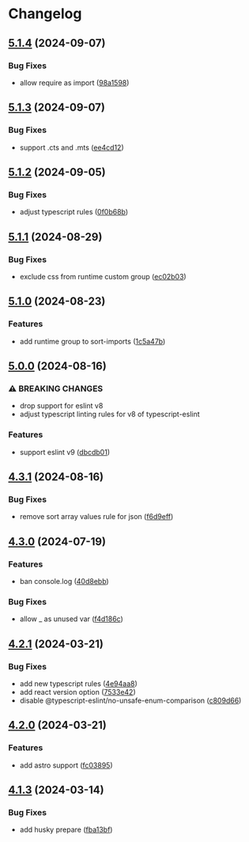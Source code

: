 # Changelog

## [5.1.4](https://github.com/DouglasNeuroInformatics/eslint-config/compare/v5.1.3...v5.1.4) (2024-09-07)


### Bug Fixes

* allow require as import ([98a1598](https://github.com/DouglasNeuroInformatics/eslint-config/commit/98a1598eb2473507354a613158f653a57f092e90))

## [5.1.3](https://github.com/DouglasNeuroInformatics/eslint-config/compare/v5.1.2...v5.1.3) (2024-09-07)


### Bug Fixes

* support .cts and .mts ([ee4cd12](https://github.com/DouglasNeuroInformatics/eslint-config/commit/ee4cd129d672a703d9e2e0806a3c07cd26c47f8e))

## [5.1.2](https://github.com/DouglasNeuroInformatics/eslint-config/compare/v5.1.1...v5.1.2) (2024-09-05)


### Bug Fixes

* adjust typescript rules ([0f0b68b](https://github.com/DouglasNeuroInformatics/eslint-config/commit/0f0b68bfbb627d704a1d0d705b650bb1f5d83070))

## [5.1.1](https://github.com/DouglasNeuroInformatics/eslint-config/compare/v5.1.0...v5.1.1) (2024-08-29)


### Bug Fixes

* exclude css from runtime custom group ([ec02b03](https://github.com/DouglasNeuroInformatics/eslint-config/commit/ec02b031d8d6dfd9c025f022040e89e704133a34))

## [5.1.0](https://github.com/DouglasNeuroInformatics/eslint-config/compare/v5.0.0...v5.1.0) (2024-08-23)


### Features

* add runtime group to sort-imports ([1c5a47b](https://github.com/DouglasNeuroInformatics/eslint-config/commit/1c5a47b5d64f42749245b8f742cf7f3528a1334f))

## [5.0.0](https://github.com/DouglasNeuroInformatics/eslint-config/compare/v4.3.1...v5.0.0) (2024-08-16)


### ⚠ BREAKING CHANGES

* drop support for eslint v8
* adjust typescript linting rules for v8 of typescript-eslint

### Features

* support eslint v9 ([dbcdb01](https://github.com/DouglasNeuroInformatics/eslint-config/commit/dbcdb01fbae10e231aa980f183be3273e688e2bf))

## [4.3.1](https://github.com/DouglasNeuroInformatics/eslint-config/compare/v4.3.0...v4.3.1) (2024-08-16)


### Bug Fixes

* remove sort array values rule for json ([f6d9eff](https://github.com/DouglasNeuroInformatics/eslint-config/commit/f6d9eff3f471b909e89724f84e3486996c39b563))

## [4.3.0](https://github.com/DouglasNeuroInformatics/eslint-config/compare/v4.2.1...v4.3.0) (2024-07-19)

### Features

- ban console.log ([40d8ebb](https://github.com/DouglasNeuroInformatics/eslint-config/commit/40d8ebb17067b6e7822e316420d3819fea39d25a))

### Bug Fixes

- allow \_ as unused var ([f4d186c](https://github.com/DouglasNeuroInformatics/eslint-config/commit/f4d186c4d39aa0df76de3e94133ee344e810d63d))

## [4.2.1](https://github.com/DouglasNeuroInformatics/eslint-config/compare/v4.2.0...v4.2.1) (2024-03-21)

### Bug Fixes

- add new typescript rules ([4e94aa8](https://github.com/DouglasNeuroInformatics/eslint-config/commit/4e94aa83bc1fb271b05c247e19e7c08adfbc85e1))
- add react version option ([7533e42](https://github.com/DouglasNeuroInformatics/eslint-config/commit/7533e421b5e05bc69275389946739c8c40fe3ca6))
- disable @typescript-eslint/no-unsafe-enum-comparison ([c809d66](https://github.com/DouglasNeuroInformatics/eslint-config/commit/c809d6622770edc3911b4c0c59b24ca0f5611c84))

## [4.2.0](https://github.com/DouglasNeuroInformatics/eslint-config/compare/v4.1.3...v4.2.0) (2024-03-21)

### Features

- add astro support ([fc03895](https://github.com/DouglasNeuroInformatics/eslint-config/commit/fc03895099c28c9e55c8a0efceedf4f37268c41b))

## [4.1.3](https://github.com/DouglasNeuroInformatics/eslint-config/compare/v4.1.2...v4.1.3) (2024-03-14)

### Bug Fixes

- add husky prepare ([fba13bf](https://github.com/DouglasNeuroInformatics/eslint-config/commit/fba13bf34040b8d2ef7a394ff2bc35a6d118fd91))
